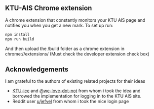 ## KTU-AIS Chrome extension
A chrome extension that constantly monitors your KTU AIS page and notifies you when you get a new mark.
To set up run:
```sh
npm install
npm run build
```
And then upload the /build folder as a chrome extension in chrome://extensions/ (Must check the developer extension check box)

## Acknowledgements

I am grateful to the authors of existing related projects for their ideas

* [KTU-ice](https://github.com/Andrius-B/KTU-icer) and [@we-love-dot-not](https://github.com/we-love-dot-not) from whom i took the idea and borrowed the implementation for logging in to the KTU AIS site.
* Reddit user [u/jefvel](https://www.reddit.com/r/web_design/comments/86eo8i/ive_been_playing_around_with_css_animations_for_a/) from whom i took the nice login page
